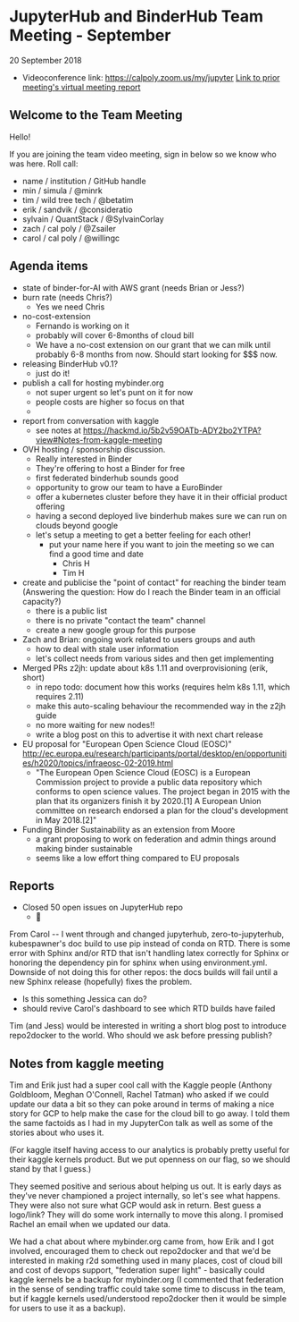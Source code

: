 # JupyterHub and BinderHub Team Meeting - September

20 September 2018


- Videoconference link: https://calpoly.zoom.us/my/jupyter
[Link to prior meeting's virtual meeting report](https://hackmd.io/mxW1bFAVQYKmPfp8MIxwdQ?edit)

## Welcome to the Team Meeting

Hello!

If you are joining the team video meeting, sign in below so we know who was here. Roll call:

* name / institution / GitHub handle
* min / simula / @minrk
* tim / wild tree tech / @betatim
* erik / sandvik / @consideratio
* sylvain / QuantStack / @SylvainCorlay
* zach / cal poly / @Zsailer
* carol / cal poly / @willingc

## Agenda items

* state of binder-for-AI with AWS grant (needs Brian or Jess?)
* burn rate (needs Chris?)
    * Yes we need Chris 
* no-cost-extension
    * Fernando is working on it
    * probably will cover 6-8months of cloud bill
    * We have a no-cost extension on our grant that we can milk until probably 6-8 months from now. Should start looking for $$$ now.
* releasing BinderHub v0.1?
    * just do it!
* publish a call for hosting mybinder.org
    * not super urgent so let's punt on it for now
    * people costs are higher so focus on that
    * 
* report from conversation with kaggle
    * see notes at https://hackmd.io/5b2v59OATb-ADY2bo2YTPA?view#Notes-from-kaggle-meeting
* OVH hosting / sponsorship discussion.
    * Really interested in Binder
    * They're offering to host a Binder for free
    * first federated binderhub sounds good
    * opportunity to grow our team to have a EuroBinder
    * offer a kubernetes cluster before they have it in their official product offering
    * having a second deployed live binderhub makes sure we can run on clouds beyond google
    * let's setup a meeting to get a better feeling for each other!
        * put your name here if you want to join the meeting so we can find a good time and date
            * Chris H
            * Tim H
* create and publicise the "point of contact" for reaching the binder team (Answering the question: How do I reach the Binder team in an official capacity?)
    * there is a public list
    * there is no private "contact the team" channel
    * create a new google group for this purpose
* Zach and Brian: ongoing work related to users groups and auth
    * how to deal with stale user information
    * let's collect needs from various sides and then get implementing
* Merged PRs z2jh: update about k8s 1.11 and overprovisioning (erik, short)
    * in repo todo: document how this works (requires helm k8s 1.11, which requires 2.11)
    * make this auto-scaling behaviour the recommended way in the z2jh guide
    * no more waiting for new nodes!!
    * write a blog post on this to advertise it with next chart release
* EU proposal for "European Open Science Cloud (EOSC)" http://ec.europa.eu/research/participants/portal/desktop/en/opportunities/h2020/topics/infraeosc-02-2019.html
    * "The European Open Science Cloud (EOSC) is a European Commission project to provide a public data repository which conforms to open science values. The project began in 2015 with the plan that its organizers finish it by 2020.[1] A European Union committee on research endorsed a plan for the cloud's development in May 2018.[2]"
* Funding Binder Sustainability as an extension from Moore
    * a grant proposing to work on federation and admin things around making binder sustainable
    * seems like a low effort thing compared to EU proposals


## Reports

- Closed 50 open issues on JupyterHub repo 
    - 🎉

From Carol -- I went through and changed jupyterhub, zero-to-jupyterhub, kubespawner's doc build to use pip instead of conda on RTD. There is some error with Sphinx and/or RTD that isn't handling latex correctly for Sphinx or honoring the dependency pin for sphinx when using environment.yml. Downside of not doing this for other repos: the docs builds will fail until a new Sphinx release (hopefully) fixes the problem.
- Is this something Jessica can do?
- should revive Carol's dashboard to see which RTD builds have failed

Tim (and Jess) would be interested in writing a short blog post to introduce repo2docker to the world. Who should we ask before pressing publish?


## Notes from kaggle meeting

Tim and Erik just had a super cool call with the Kaggle people (Anthony Goldbloom, Meghan O'Connell, Rachel Tatman) who asked if we could update our data a bit so they can poke around in terms of making a nice story for GCP to help make the case for the cloud bill to go away. I told them the same factoids as I had in my JupyterCon talk as well as some of the stories about who uses it.

(For kaggle itself having access to our analytics is probably pretty useful for their kaggle kernels product. But we put openness on our flag, so we should stand by that I guess.)

They seemed positive and serious about helping us out. It is early days as they've never championed a project internally, so let's see what happens. They were also not sure what GCP would ask in return. Best guess a logo/link? They will do some work internally to move this along. I promised Rachel an email when we updated our data.

We had a chat about where mybinder.org came from, how Erik and I got involved, encouraged them to check out repo2docker and that we'd be interested in making r2d something used in many places, cost of cloud bill and cost of devops support, "federation super light" - basically could kaggle kernels be a backup for mybinder.org (I commented that federation in the sense of sending traffic could take some time to discuss in the team, but if kaggle kernels used/understood repo2docker then it would be simple for users to use it as a backup).